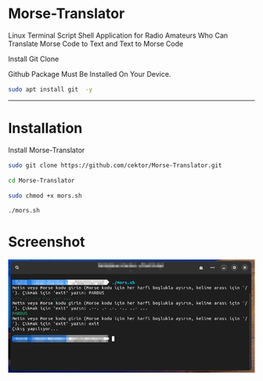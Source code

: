 # Morse-Translator
Linux Terminal Script Shell Application for Radio Amateurs Who Can Translate Morse Code to Text and Text to Morse Code

Install Git Clone 

Github Package Must Be Installed On Your Device.
```bash
sudo apt install git  -y
```

----------------------------------

# Installation
Install Morse-Translator

```bash
sudo git clone https://github.com/cektor/Morse-Translator.git
```
```bash
cd Morse-Translator
```
```bash
sudo chmod +x mors.sh
```
```bash
./mors.sh
```

# Screenshot

![Demo](morstrans.png)
